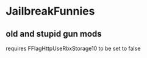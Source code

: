 # JailbreakFunnies

## old and stupid gun mods

requires FFlagHttpUseRbxStorage10 to be set to false
